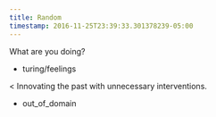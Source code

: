 ```yaml
---
title: Random
timestamp: 2016-11-25T23:39:33.301378239-05:00
---
```


What are you doing?
* turing/feelings

< Innovating the past with unnecessary interventions.
* out_of_domain
